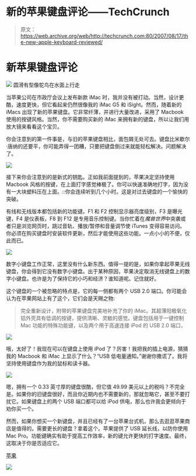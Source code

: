 # 新的苹果键盘评论——TechCrunch

> 原文：<https://web.archive.org/web/http://techcrunch.com:80/2007/08/17/the-new-apple-keyboard-reviewed/>

# 新苹果键盘评论

![](img/3fb34a9b54b6b4296072838c3f3919a5.png)
圆滑有型像鸵鸟在水面上行走

当苹果公司在市政厅会议上发布新款 iMac 时，我并没有被打动。当然，设计更酷，速度更快，但它看起来仍然很像我的 iMac G5 和 iSight。然而，随着新的 iMacs 出现了新的苹果键盘。它非常纤薄，并进行大量改进，采用了 Macbook 使用的按键风格。当然，你不需要购买新的 iMac 来拥有新的键盘，所以让我们用放大镜来看看这个宝贝。

你会注意到的第一件事是，与旧的苹果键盘相比，面包屑无处可去。键盘比米歇尔·唐纳的还要平，你可能弄得一团糟，只要把键盘倒过来就能轻松解决。问题解决了。

![](img/34fa6afd017134d264c0e94804b502bc.png)

接下来你会注意到的是新式的钥匙。正如我前面提到的，苹果决定坚持使用 Macbook 风格的按键，在上面打字感觉棒极了。你可以快速准确地打字，因为没有一大块塑料压在上面。::你会连续听到几个小时。这是对过去键盘的一个愉快的突破。

有线和无线版本都包括新的功能键。F1 和 F2 控制显示器亮度级别，F3 是曝光键，F4 是仪表板，F8 到 F12 是专用音乐控制键。当你忙着在*魔兽世界*中突袭或者只是浏览网页时，跳过音轨、播放/暂停和音量调节使 iTunes 变得容易访问。你必须在购买键盘时安装软件更新，然后才能使用这些功能。一点小小的不便，仅此而已。

![](img/21f8e286d9a96a32c708e5a938a1c763.png)

数字小键盘工作正常，这里没有什么新东西。值得一提的是，如果你拿起苹果无线键盘，你会得到它没有数字小键盘。出于某种原因，苹果决定取消无线键盘上的数字小键盘。也许是为了保持它的小巧和经济？谁知道呢。记住就好。

这个键盘的一个被忽略的特点是，它的每一侧都有两个 USB 2.0 端口。你可能会认为在苹果网站上有了这个，它们会是天赐之物:

> 完全重新设计，附带的苹果键盘完美地补充了你的 iMac。其超薄阳极氧化铝外壳具有低调的按键，提供清晰、灵敏的感觉。键盘包括用于一键控制 Mac 功能的特殊功能键，以及两个用于高速连接 iPod 的 USB 2.0 端口，

![](img/95353e94a6cbc5abcc53891d5b59b189.png)

哦，太好了！我现在可以在键盘上使用 iPod 了？厉害！我把我的插上电源，猜猜我的 Macbook 和 iMac 上显示了什么？“USB 低电量通知。”谢谢你撒谎了。我将坚持使用键盘作为我的鼠标和读卡器。

![](img/cb4fbda0193f7b11c64b435578ba43ee.png)

嗯，拥有一个 0.33 英寸厚的键盘很酷，但它值 49.99 美元以上的税吗？不完全是。如果你的旧键盘很好，而且你近期内也不需要新的，那就忽略它，甚至不要打扰它。如果键盘上的两个 USB 端口都可以给 iPod 供电，那么也许我会更倾向于劝你买一个。

然而，如果你想买一个新键盘，并且已经有了一台苹果台式机，那么去逛逛苹果商店是值得的。需要更长的键盘？拿着这个。苹果提供了 USB 延长线，以防你使用 Mac Pro。功能键确实有助于提高工作效率，新的键允许更快的打字速度。最终，这取决于你是否适应它。

[苹果](https://web.archive.org/web/20201205233559/http://www.apple.com/)

![](img/c707a7c7ab9d353450a0911b4478bbe7.png)